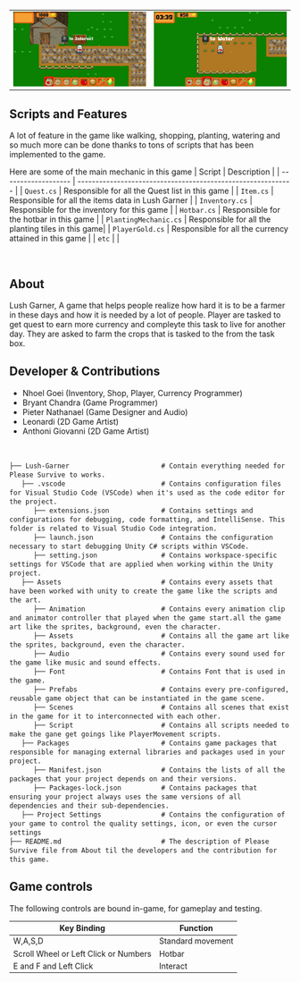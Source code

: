 <table>
  <tr>
    <td align="left" width="50%">
      <img width="100%" alt="gif1" src="https://github.com/NGnolep/Lush-Garner/blob/main/Assets/Assets/LGRepogif1.gif">
    </td>
    <td align="right" width="50%">
      <img width="100%" alt="gif2" src="https://github.com/NGnolep/Lush-Garner/blob/main/Assets/Assets/LGRepogif2.gif">
    </td>
  </tr>
</table>

##  Scripts and Features

A lot of feature in the game like walking, shopping, planting, watering and so much more can be done thanks to tons of scripts that has been implemented to the game.<br>

Here are some of the main mechanic in this game
|  Script       | Description                                                  |
| ------------------- | ------------------------------------------------------------ |
| `Quest.cs` | Responsible for all the Quest list in this game |
| `Item.cs` | Responsible for all the items data in Lush Garner |
| `Inventory.cs`  | Responsible for the inventory for this game |
| `Hotbar.cs`  | Responsible for the hotbar in this game |
| `PlantingMechanic.cs`  | Responsible for all the planting tiles in this game|
| `PlayerGold.cs`  | Responsible for all the currency attained in this game |
| `etc`  | |

<br>

## About
Lush Garner, A game that helps people realize how hard it is to be a farmer in these days and how it is needed by a lot of people. Player are tasked to get quest to earn more currency and compleyte this task to live for another day. They are asked to farm the crops that is tasked to the from the task box.
<br>

## Developer & Contributions
- Nhoel Goei (Inventory, Shop, Player, Currency Programmer)
- Bryant Chandra (Game Programmer)
- Pieter Nathanael (Game Designer and Audio)
- Leonardi (2D Game Artist)
- Anthoni Giovanni (2D Game Artist)
<br>

```
├── Lush-Garner                       # Contain everything needed for Please Survive to works.
   ├── .vscode                        # Contains configuration files for Visual Studio Code (VSCode) when it's used as the code editor for the project.
      ├── extensions.json             # Contains settings and configurations for debugging, code formatting, and IntelliSense. This folder is related to Visual Studio Code integration.
      ├── launch.json                 # Contains the configuration necessary to start debugging Unity C# scripts within VSCode.                     
      ├── setting.json                # Contains workspace-specific settings for VSCode that are applied when working within the Unity project.
   ├── Assets                         # Contains every assets that have been worked with unity to create the game like the scripts and the art.
      ├── Animation                   # Contains every animation clip and animator controller that played when the game start.all the game art like the sprites, background, even the character.
      ├── Assets                      # Contains all the game art like the sprites, background, even the character.
      ├── Audio                       # Contains every sound used for the game like music and sound effects.
      ├── Font                        # Contains Font that is used in the game.
      ├── Prefabs                     # Contains every pre-configured, reusable game object that can be instantiated in the game scene.
      ├── Scenes                      # Contains all scenes that exist in the game for it to interconnected with each other.
      ├── Script                      # Contains all scripts needed to make the gane get goings like PlayerMovement scripts.
   ├── Packages                       # Contains game packages that responsible for managing external libraries and packages used in your project.
      ├── Manifest.json               # Contains the lists of all the packages that your project depends on and their versions.
      ├── Packages-lock.json          # Contains packages that ensuring your project always uses the same versions of all dependencies and their sub-dependencies.
   ├── Project Settings               # Contains the configuration of your game to control the quality settings, icon, or even the cursor settings
├── README.md                         # The description of Please Survive file from About til the developers and the contribution for this game.
```

## Game controls

The following controls are bound in-game, for gameplay and testing.

| Key Binding       | Function          |
| ----------------- | ----------------- |
| W,A,S,D           | Standard movement |
| Scroll Wheel or Left Click or Numbers              | Hotbar              |
| E and F and Left Click             | Interact           |

<br>
